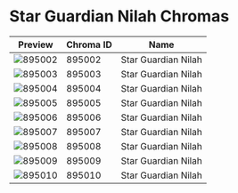 # Star Guardian Nilah Chromas



| Preview | Chroma ID | Name |
|---------|-----------|------|
| ![895002](https://raw.communitydragon.org/latest/plugins/rcp-be-lol-game-data/global/default/v1/champion-chroma-images/895/895002.png) | 895002 | Star Guardian Nilah |
| ![895003](https://raw.communitydragon.org/latest/plugins/rcp-be-lol-game-data/global/default/v1/champion-chroma-images/895/895003.png) | 895003 | Star Guardian Nilah |
| ![895004](https://raw.communitydragon.org/latest/plugins/rcp-be-lol-game-data/global/default/v1/champion-chroma-images/895/895004.png) | 895004 | Star Guardian Nilah |
| ![895005](https://raw.communitydragon.org/latest/plugins/rcp-be-lol-game-data/global/default/v1/champion-chroma-images/895/895005.png) | 895005 | Star Guardian Nilah |
| ![895006](https://raw.communitydragon.org/latest/plugins/rcp-be-lol-game-data/global/default/v1/champion-chroma-images/895/895006.png) | 895006 | Star Guardian Nilah |
| ![895007](https://raw.communitydragon.org/latest/plugins/rcp-be-lol-game-data/global/default/v1/champion-chroma-images/895/895007.png) | 895007 | Star Guardian Nilah |
| ![895008](https://raw.communitydragon.org/latest/plugins/rcp-be-lol-game-data/global/default/v1/champion-chroma-images/895/895008.png) | 895008 | Star Guardian Nilah |
| ![895009](https://raw.communitydragon.org/latest/plugins/rcp-be-lol-game-data/global/default/v1/champion-chroma-images/895/895009.png) | 895009 | Star Guardian Nilah |
| ![895010](https://raw.communitydragon.org/latest/plugins/rcp-be-lol-game-data/global/default/v1/champion-chroma-images/895/895010.png) | 895010 | Star Guardian Nilah |